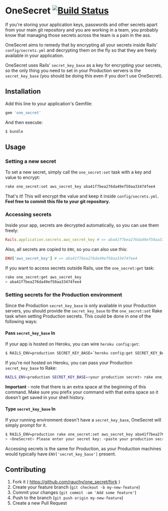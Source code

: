 # OneSecret [![Build Status](https://travis-ci.org/rauchy/one-secret.svg)](https://travis-ci.org/rauchy/one-secret)

If you're storing your application keys, passwords and other secrets apart
from your main git repository and you are working in a team, you
probably know that managing those secrets across the team is a pain in
the ass.

OneSecret aims to remedy that by encrypting all your secrets
inside Rails' `config/secrets.yml` and decrypting them on the fly so that they are freely
available in your application.

OneSecret uses Rails' `secret_key_base` as a key for encrypting your
secrets, so the only thing you need to set in your Production servers is the `secret_key_base` (you should be doing this even if you don't use OneSecret).

## Installation

Add this line to your application's Gemfile:

```ruby
gem 'one_secret'
```

And then execute:

```sh
$ bundle
```

## Usage

### Setting a new secret

To set a new secret, simply call the `one_secret:set` task with a key and value to encrypt:

```sh
rake one_secret:set aws_secret_key aba41f7bea276da49ef50aa33474fee4
```

That's it! This will encrypt the value and keep it inside
`config/secrets.yml`. **Feel free to commit this file to your git
repository.**

### Accessing secrets

Inside your app, secrets are decrypted automatically, so you can use them freely:

```ruby
Rails.application.secrets.aws_secret_key # => aba41f7bea276da49ef50aa33474fee4
```

Also, all secrets are copied to `ENV`, so you can also use this:

```ruby
ENV['aws_secret_key'] # => aba41f7bea276da49ef50aa33474fee4
```

If you want to access secrets outside Rails, use the `one_secret:get`
task:

```sh
rake one_secret:get aws_secret_key
> aba41f7bea276da49ef50aa33474fee4
```

### Setting secrets for the Production environment

Since the Production `secret_key_base` is only available in your Production servers, you should provide the `secret_key_base` to the `one_secret:set` Rake task when setting Production secrets. This could be done in one of the following ways:

#### Pass `secret_key_base` In

If your app is hosted on Heroku, you can wire `heroku config:get`:

```sh
$ RAILS_ENV=production SECRET_KEY_BASE=`heroku config:get SECRET_KEY_BASE` rake one_secret:set aws_secret_key aba41f7bea276da49ef50aa33474fee4
```

If you're not hosted on Heroku, you can pass your Production `secret_key_base` to Rake:

```sh
RAILS_ENV=production SECRET_KEY_BASE=<your production secret> rake one_secret:set aws_secret_key aba41f7bea276da49ef50aa33474fee4
```
    
**Important** - note that there is an extra space at the beginning of this command. Make sure you prefix your command with that extra space so it doesn't get saved in your shell history.

#### Type `secret_key_base` In

If your running environment doesn't have a `secret_key_base`, OneSecret will simply prompt for it.

```sh
$ RAILS_ENV=production rake one_secret:set aws_secret_key aba41f7bea276da49ef50aa33474fee4
> <OneSecret> Please enter your secret key: <paste your production secret here>
```

Accessing secrets is the same for Production, as your Production machines would typically have `ENV['secret_key_base']` present.

## Contributing

1. Fork it ( https://github.com/rauchy/one_secret/fork )
2. Create your feature branch (`git checkout -b my-new-feature`)
3. Commit your changes (`git commit -am 'Add some feature'`)
4. Push to the branch (`git push origin my-new-feature`)
5. Create a new Pull Request
